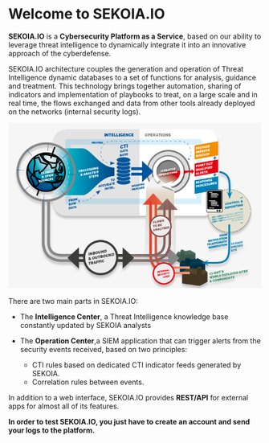 # Welcome to SEKOIA.IO

**SEKOIA.IO** is a **Cybersecurity Platform as a Service**, based on our ability to leverage threat intelligence to dynamically integrate it into an innovative approach of the cyberdefense.

SEKOIA.IO architecture couples the generation and operation of Threat Intelligence dynamic databases to a set of functions for analysis, guidance and treatment.
This technology brings together automation, sharing of indicators and implementation of playbooks to treat, on a large scale and in real time, the flows exchanged and data from other tools already deployed on the networks (internal security logs).

![SEKOIA.IO General Scheme](../assets/operation_center/general_scheme.png)

There are two main parts in SEKOIA.IO:

- The **Intelligence Center**, a Threat Intelligence knowledge base constantly updated by SEKOIA analysts
- The **Operation Center**,a SIEM application that can trigger alerts from the security events received,  based on two principles:

    - CTI rules based on dedicated CTI indicator feeds generated by SEKOIA.
    - Correlation rules between events.

In addition to a web interface, SEKOIA.IO provides **REST/API** for external apps for almost all of its features.

**In order to test SEKOIA.IO, you just have to create an account and send your logs to the platform.**
